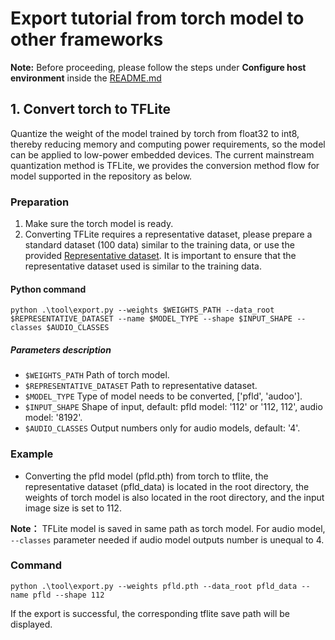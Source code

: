 # Export tutorial from torch model to other frameworks

**Note:** Before proceeding, please follow the steps under **Configure host environment** inside the [README.md](https://github.com/Seeed-Studio/Edgelab/blob/master/README.md)

## 1. Convert torch to TFLite

Quantize the weight of the model trained by torch from float32 to int8, thereby reducing memory and computing power requirements, 
so the model can be applied to low-power embedded devices. The current mainstream 
quantization method is TFLite, we provides the conversion method flow for model supported in the repository as below.

### Preparation
1. Make sure the torch model is ready.
2. Converting TFLite requires a representative dataset, please prepare a standard 
dataset (100 data) similar to the training data, or use the provided [Representative dataset](https://1drv.ms/u/s!AgNatz-E2yLkhEN9Xh9bsuSu9e7G?e=nyKFZ0). 
It is important to ensure that the representative dataset used is similar to the training data.

#### Python command
```shell
python .\tool\export.py --weights $WEIGHTS_PATH --data_root $REPRESENTATIVE_DATASET --name $MODEL_TYPE --shape $INPUT_SHAPE --classes $AUDIO_CLASSES
```
##### Parameters description
- `$WEIGHTS_PATH` Path of torch model.
- `$REPRESENTATIVE_DATASET` Path to representative dataset.
- `$MODEL_TYPE` Type of model needs to be converted, ['pfld', 'audoo'].
- `$INPUT_SHAPE` Shape of input, default: pfld model: '112' or '112, 112', audio model: '8192'.
- `$AUDIO_CLASSES` Output numbers only for audio models, default: '4'.

### Example
- Converting the pfld model (pfld.pth) from torch to tflite, 
the representative dataset (pfld_data) is located in the root 
directory, the weights of torch model is also located in the root directory, 
and the input image size is set to 112.

**Note：** TFLite model is saved in same path as torch model. For audio model,
`--classes` parameter needed if audio model outputs number is unequal to 4.

### Command
```shell
python .\tool\export.py --weights pfld.pth --data_root pfld_data --name pfld --shape 112
```

If the export is successful, the corresponding tflite save path will be displayed.

